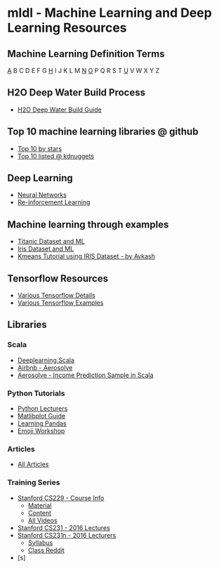 # mldl - Machine Learning and Deep Learning Resources #

## Machine Learning Definition Terms ##
[A](https://github.com/Avkash/mldl/blob/master/pages/def_a.md) B C D E F G [H](https://github.com/Avkash/mldl/blob/master/pages/def_h.md) I J K L M [N](https://github.com/Avkash/mldl/blob/master/pages/def_n.md) [O](https://github.com/Avkash/mldl/blob/master/pages/def_o.md) P Q R S T [U](https://github.com/Avkash/mldl/blob/master/pages/def_u.md) V W X Y Z

## H2O Deep Water Build Process ##
 - [H2O Deep Water Build Guide](https://github.com/Avkash/mldl/blob/master/h2o_deepwater_build.md)

## Top 10 machine learning libraries @ github ##
 - [Top 10 by stars](https://github.com/search?o=desc&q=Machine+Learning&s=stars&type=Repositories&utf8=%E2%9C%93) 
 - [Top 10 listed @ kdnuggets](http://www.kdnuggets.com/2015/12/top-10-machine-learning-github.html)

## Deep Learning ##
 - [Neural Networks](https://github.com/Avkash/mldl/blob/master/pages/nn_all.md)
 - [Re-inforcement Learning](https://github.com/Avkash/mldl/edit/master/pages/rl_all.md)
 
## Machine learning through examples ##
 - [Titanic Dataset and ML](https://github.com/Avkash/mldl/blob/master/titanic.md)
 - [Iris Dataset and ML](https://github.com/rhiever/Data-Analysis-and-Machine-Learning-Projects/blob/master/example-data-science-notebook/Example%20Machine%20Learning%20Notebook.ipynb)
 - [Kmeans Tutorial using IRIS Dataset - by Avkash](https://github.com/Avkash/mldl/blob/master/notebook/Kmeans%2B%2B-%2Bend%2Bto%2Bend%2Btutorial.ipynb)
 
## Tensorflow Resources ##
 - [Various Tensorflow Details](https://github.com/Avkash/mldl/blob/master/pages/tf_home.md)
 - [Various Tensorflow Examples](https://github.com/Avkash/mldl/blob/master/pages/tf_examples.md)

## Libraries ##
### Scala ### 
  - [Deeplearning.Scala](https://github.com/ThoughtWorksInc/DeepLearning.scala)
  - [Airbnb - Aerosolve](https://github.com/airbnb/aerosolve)
  - [Aerosolve - Income Prediction Sample in Scala](https://github.com/airbnb/aerosolve/tree/master/demo/income_prediction)
  
### Python Tutorials ###
  - [Python Lecturers](http://nbviewer.jupyter.org/github/jrjohansson/scientific-python-lectures/tree/master/)
  - [Matlibplot Guide](http://nbviewer.jupyter.org/github/jrjohansson/scientific-python-lectures/blob/master/Lecture-4-Matplotlib.ipynb)
  - [Learning Pandas](https://bitbucket.org/hrojas/learn-pandas)
  - [Emoji Workshop]()
  
### Articles ###
  - [All Articles](https://github.com/Avkash/mldl/blob/master/pages/all_articles.md)
  
### Training Series ###
  - [Stanford CS229  - Course Info](http://cs229.stanford.edu/info.html)
    - [Material](http://cs229.stanford.edu/materials.html)
    - [Content](http://cs229.stanford.edu/)
    - [All Videos](http://videolectures.net/stanfordcs229f07_machine_learning/)
  - [Stanford CS231  - 2016 Lectures](https://www.youtube.com/playlist?list=PL70hhrN6k0-CmnEhCnZLVP_0d9XH3edXW)
  - [Stanford CS231n - 2016 Lecturers](https://www.youtube.com/watch?v=g-PvXUjD6qg&list=PLlJy-eBtNFt6EuMxFYRiNRS07MCWN5UIA)
    - [Syllabus](http://cs231n.stanford.edu/syllabus.html)
    - [Class Reddit](https://www.reddit.com/r/cs231n/)
  - [s]  
  
  
  

